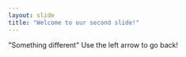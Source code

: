 ```yaml
---
layout: slide
title: "Welcome to our second slide!"
---
```

"Something different"
Use the left arrow to go back!

